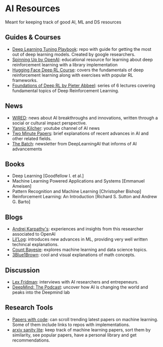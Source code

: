 # AI Resources

Meant for keeping track of good AI, ML and DS resources

## Guides & Courses

- [Deep Learning Tuning Playbook](https://github.com/google-research/tuning_playbook#choosing-the-optimizer): repo with guide for getting the most out of deep learning models. Created by google researchers.
- [Spinning Up by OpenAI](https://spinningup.openai.com/en/latest/user/introduction.html): educational resource for learning about deep reinforcement learning with a library implementation
- [Hugging Face Deep RL Course](https://huggingface.co/learn/deep-rl-course/unit0/introduction): covers the fundamentals of deep reinforcement learning along with exercises with popular RL frameworks.
- [Foundations of Deep RL by Pieter Abbeel](https://www.youtube.com/playlist?list=PLwRJQ4m4UJjNymuBM9RdmB3Z9N5-0IlY0): series of 6 lectures covering fundamental topics of Deep Reinforcement Learning.

## News

- [WIRED](https://www.wired.com/tag/artificial-intelligence/): news about AI breakthroughs and innovations, written through a social or cultural impact perspective.
- [Yannic Kilcher](https://www.youtube.com/c/YannicKilcher):  youtube channel of AI news
- [Two Minute Papers](https://www.youtube.com/c/K%C3%A1rolyZsolnai): brief explanations of recent advances in AI and other related fields.
- [The Batch](https://www.deeplearning.ai/the-batch/): newsletter from DeepLearningAI that informs of AI advancements

## Books
- Deep Learning [Goodfellow I. et al.]
- Machine Learning Powered Applications and Systems [Emmanuel Ameisen]
- Pattern Recognition and Machine Learning [Christopher Bishop]
- Reinforcement Learning: An Introduction [Richard S. Sutton and Andrew G. Barto]

## Blogs
- [Andrej Karpathy's](https://karpathy.github.io/): experiences and insights from this researcher associated to OpenAI
- [Lil’Log](https://lilianweng.github.io/): introduces new advances in ML, providing very well written techincal explanations.
- [Count Bayesie](https://www.countbayesie.com/): explores machine learning and data science topics.
- [3Blue1Brown](https://www.youtube.com/@3blue1brown): cool and visual explanations of math concepts.

## Discussion

- [Lex Fridman](https://lexfridman.com/): interviews with AI researchers and entrepeneurs.
- [DeepMind: The Podcast](https://deepmind.google/discover/the-podcast/): uncover how AI is changing the world and peaks into the Deepmind lab

## Research Tools

- [Papers with code](https://paperswithcode.com/): can scroll trending latest papers on machine learning. Some of them include links to repos with implementations.
- [arxiv sanity lite](https://arxiv-sanity-lite.com/): keep track of machine learning papers, sort them by similarity, see popular papers, have a personal library and get recommendations.

